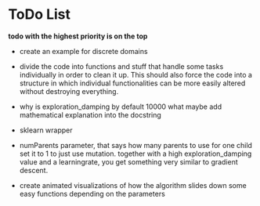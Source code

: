 # ToDo List

**todo with the highest priority is on the top**

- create an example for discrete domains

- divide the code into functions and stuff that handle some tasks individually
in order to clean it up. This should also force the code into a structure in which
individual functionalities can be more easily altered without destroying everything.

- why is exploration_damping by default 10000 what
maybe add mathematical explanation into the docstring

- sklearn wrapper

- numParents parameter, that says how many parents to use for one child
set it to 1 to just use mutation. together with a high exploration_damping value
and a learningrate, you get something very similar to gradient descent.

- create animated visualizations of how the algorithm slides down some easy functions
depending on the parameters